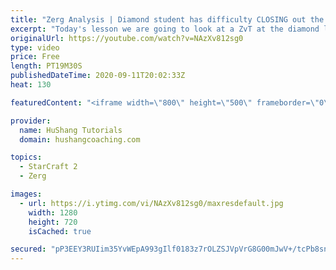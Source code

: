 ```yaml
---
title: "Zerg Analysis | Diamond student has difficulty CLOSING out the MATCH [Starcraft 2]"
excerpt: "Today's lesson we are going to look at a ZvT at the diamond level focusing on the Zerg Analysis. The zerg manages to get into a very strong position but has difficulty closing it out. Let's learn how we can approach this scenario better!  Zerg Analysis | Diamond student has difficulty CLOSING out the"
originalUrl: https://youtube.com/watch?v=NAzXv812sg0
type: video
price: Free
length: PT19M30S
publishedDateTime: 2020-09-11T20:02:33Z
heat: 130

featuredContent: "<iframe width=\"800\" height=\"500\" frameborder=\"0\" src=\"https://www.youtube.com/embed/NAzXv812sg0\" allow=\"accelerometer; autoplay; encrypted-media; gyroscope; picture-in-picture\" allowfullscreen></iframe>"

provider:
  name: HuShang Tutorials
  domain: hushangcoaching.com

topics:
  - StarCraft 2
  - Zerg

images:
  - url: https://i.ytimg.com/vi/NAzXv812sg0/maxresdefault.jpg
    width: 1280
    height: 720
    isCached: true

secured: "pP3EEY3RUIim35YvWEpA993gIlf0183z7rOLZSJVpVrG8G00mJwV+/tcPb8sngu3nrI+NKAWKxf/I9V8I9AfJU8/wEYKga3zNY0Rx2ZKGImX1kZST5tZe1qOQWNVjzSHCcQ0hd8MlqMWKcREZSz7hHdUFfDvNhHJD1Sk4jTGhqYnu91QxYSwRU6AxHOarKTkNF5iYfYxf75o9UyJBXsdxb7pDm05lTanPu0+KfDmwHxof2WzH6pFNRjX+yhUm91d2MdiW6k2GhFedbCVkIod2NhZS3USxlTX4Mytjac3EEy9G8acI8xjljso3TbamZnr+GFU/l3FRodSHrzTNd4SpQieo4YYaL31xAqi4c1Mm5ObpGMpeArTfsze8gSBHciz/hQVRRQr3WUj597FFC5ZFCIwgNpFlvqJTRW+6bs0tzg=;UMgUYRPIjlz3cCJEXQDxzg=="
---
```


